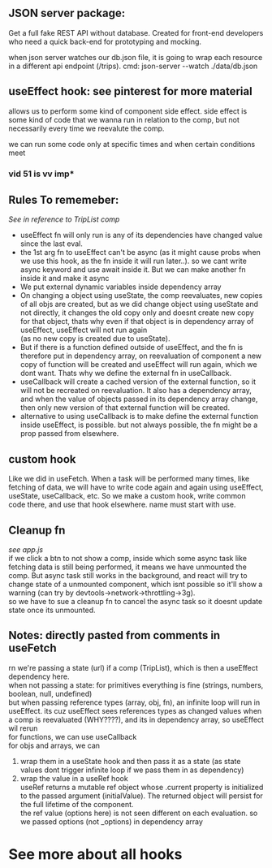## JSON server package:

Get a full fake REST API without database. Created for front-end developers who need a quick back-end for prototyping and mocking.

when json server watches our db.json file, it is going to wrap each resource in a different api endpoint (/trips). cmd: json-server --watch ./data/db.json

## useEffect hook: see pinterest for more material

allows us to perform some kind of component side effect. side effect is some kind of code that we wanna run in relation to the comp, but not necessarily every time we reevalute the comp.

we can run some code only at specific times and when certain conditions meet

### vid 51 is vv imp\*

## Rules To rememeber:

_See in reference to TripList comp_ <br>

-   useEffect fn will only run is any of its dependencies have changed value since the last eval. <br>
-   the 1st arg fn to useEffect can't be async (as it might cause probs when we use this hook, as the fn inside it will run later..). so we cant write async keyword and use await inside it. But we can make another fn inside it and make it async <br>
-   We put external dynamic variables inside dependency array <br>
-   On changing a object using useState, the comp reevaluates, new copies of all objs are created, but as we did change object using useState and not directly, it changes the old copy only and doesnt create new copy for that object, thats why even if that object is in dependency array of useEffect, useEffect will not run again <br> (as no new copy is created due to useState). <br>
-   But if there is a function defined outside of useEffect, and the fn is therefore put in dependency array, on reevaluation of component a new copy of function will be created and useEffect will run again, which we dont want. Thats why we define the external fn in useCallback. <br>
-   useCallback will create a cached version of the external function, so it will not be recreated on reevaluation. It also has a dependency array, and when the value of objects passed in its dependency array change, then only new version of that external function will be created. <br>
-   alternative to using useCallback is to make define the external function inside useEffect, is possible. but not always possible, the fn might be a prop passed from elsewhere. <br>

## custom hook

Like we did in useFetch. When a task will be performed many times, like fetching of data, we will have to write code again and again using useEffect, useState, useCallback, etc. So we make a custom hook, write common code there, and use that hook elsewhere. name must start with use.

## Cleanup fn

_see app.js_ <br>
if we click a btn to not show a comp, inside which some async task like fetching data is still being performed, it means we have unmounted the comp. But async task still works in the background, and react will try to change state of a unmounted component, which isnt possible so it'll show a warning (can try by devtools->network->throttling->3g). <br>
so we have to sue a cleanup fn to cancel the async task so it doesnt update state once its unmounted.

## Notes: directly pasted from comments in useFetch

rn we're passing a state (url) if a comp (TripList), which is then a useEffect dependency here. <br>
when not passing a state: for primitives everything is fine (strings, numbers, boolean, null, undefined) <br>
but when passing reference types (array, obj, fn), an infinite loop will run in useEffect. its cuz useEffect sees references types as changed values when a comp is reevaluated (WHY????), and its in dependency array, so useEffect wil rerun <br>
for functions, we can use useCallback <br>
for objs and arrays, we can <br>

1. wrap them in a useState hook and then pass it as a state (as state values dont trigger infinite loop if we pass them in as dependency) <br>
2. wrap the value in a useRef hook <br>
   useRef returns a mutable ref object whose .current property is initialized to the passed argument (initialValue). The returned object will persist for the full lifetime of the component. <br>
   the ref value (options here) is not seen different on each evaluation. so we passed options (not \_options) in dependency array <br>

# See more about all hooks